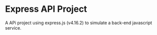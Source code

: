 # Express API Project
A APi project using express.js (v4.16.2) to simulate a back-end javascript service.